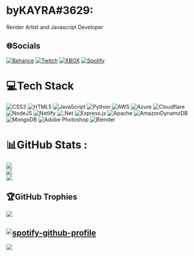 # byKAYRA#3629:
Render Artist and Javascript Developer

## 🌐Socials
[![Behance](https://img.shields.io/badge/Behance-1769ff?logo=behance&logoColor=white)](https://behance.net/bykayra) [![Twitch](https://img.shields.io/badge/Twitch-%239146FF.svg?logo=Twitch&logoColor=white)](https://twitch.tv/qbykayra) [![XBOX](https://img.shields.io/badge/xbox-%23107C10.svg?style=for-the-badge&logo=xbox&logoColor=white)](http://live.xbox.com/Profile?Gamertag=byKAYRA) [![Spotify](https://img.shields.io/badge/Spotify-1ED760?style=for-the-badge&logo=spotify&logoColor=white)](https://open.spotify.com/user/h3izml4v21xtxiwd9ohjca2xe)

# 💻Tech Stack
![CSS3](https://img.shields.io/badge/css3-%231572B6.svg?style=for-the-badge&logo=css3&logoColor=white) ![HTML5](https://img.shields.io/badge/html5-%23E34F26.svg?style=for-the-badge&logo=html5&logoColor=white) ![JavaScript](https://img.shields.io/badge/javascript-%23323330.svg?style=for-the-badge&logo=javascript&logoColor=%23F7DF1E) ![Python](https://img.shields.io/badge/python-3670A0?style=for-the-badge&logo=python&logoColor=ffdd54) ![AWS](https://img.shields.io/badge/AWS-%23FF9900.svg?style=for-the-badge&logo=amazon-aws&logoColor=white) ![Azure](https://img.shields.io/badge/azure-%230072C6.svg?style=for-the-badge&logo=azure-devops&logoColor=white) ![Cloudflare](https://img.shields.io/badge/Cloudflare-F38020?style=for-the-badge&logo=Cloudflare&logoColor=white) ![NodeJS](https://img.shields.io/badge/node.js-6DA55F?style=for-the-badge&logo=node.js&logoColor=white) ![Netlify](https://img.shields.io/badge/netlify-%23000000.svg?style=for-the-badge&logo=netlify&logoColor=#00C7B7) ![.Net](https://img.shields.io/badge/.NET-5C2D91?style=for-the-badge&logo=.net&logoColor=white) ![Express.js](https://img.shields.io/badge/express.js-%23404d59.svg?style=for-the-badge&logo=express&logoColor=%2361DAFB) ![Apache](https://img.shields.io/badge/apache-%23D42029.svg?style=for-the-badge&logo=apache&logoColor=white) ![AmazonDynamoDB](https://img.shields.io/badge/Amazon%20DynamoDB-4053D6?style=for-the-badge&logo=Amazon%20DynamoDB&logoColor=white) ![MongoDB](https://img.shields.io/badge/MongoDB-%234ea94b.svg?style=for-the-badge&logo=mongodb&logoColor=white) ![Adobe Photoshop](https://img.shields.io/badge/adobephotoshop-%2331A8FF.svg?style=for-the-badge&logo=adobephotoshop&logoColor=white) ![Blender](https://img.shields.io/badge/blender-%23F5792A.svg?style=for-the-badge&logo=blender&logoColor=white)
# 📊GitHub Stats :
![](https://github-readme-stats.vercel.app/api?username=byKAYRA&theme=vue-dark&hide_border=true&include_all_commits=false&count_private=false)<br/>
![](https://github-readme-streak-stats.herokuapp.com/?user=byKAYRA&theme=vue-dark&hide_border=true)<br/>
![](https://github-readme-stats.vercel.app/api/top-langs/?username=byKAYRA&theme=vue-dark&hide_border=true&include_all_commits=false&count_private=false&layout=compact)

## 🏆GitHub Trophies
![](https://github-profile-trophy.vercel.app/?username=byKAYRA&theme=nord&no-frame=false&no-bg=true&margin-w=4)

[![spotify-github-profile](https://spotify-github-profile.vercel.app/api/view?uid=h3izml4v21xtxiwd9ohjca2xe&cover_image=true&theme=novatorem&bar_color=000000&bar_color_cover=false)](https://github.com/kittinan/spotify-github-profile)
---
[![](https://visitcount.itsvg.in/api?id=byKAYRA&icon=0&color=0)](https://visitcount.itsvg.in)

